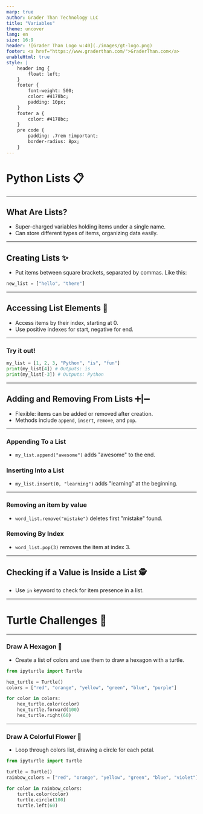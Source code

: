 ```yaml
---
marp: true
author: Grader Than Technology LLC
title: "Variables"
theme: uncover
lang: en
size: 16:9
header: ![Grader Than Logo w:40](./images/gt-logo.png)
footer: <a href="https://www.graderthan.com/">GraderThan.com</a>
enableHtml: true
style: |
    header img {
        float: left;
    }
    footer {
        font-weight: 500;
        color: #4178bc;
        padding: 10px;
    }
    footer a {
        color: #4178bc;
    }
    pre code {
        padding: .7rem !important;
        border-radius: 8px;
    }
---
```

# Python Lists 📋
---
## What Are Lists?
- Super-charged variables holding items under a single name.
- Can store different types of items, organizing data easily.

<!-- 
- this is a speaker note: Introduce Python lists as powerful tools for grouping multiple items under one name, making data organization simpler.
- this is another speaker note: Emphasize their ability to hold different types of data, which is useful for various programming tasks. 
-->

---

## Creating Lists ✨

- Put items between square brackets, separated by commas. Like this:

```python
new_list = ["hello", "there"]
```

<!-- 
- Explain how to create a list with a simple syntax.
- Highlight that lists can include multiple data types and maintain the order of items. 
-->

---

## Accessing List Elements 🔎

- Access items by their index, starting at 0.
- Use positive indexes for start, negative for end.

<!-- 
- Detail how to access list elements using indexes.
- Syntax looks like list_name[index]
- Mention the use of positive indexes for the beginning and negative indexes for accessing items from the end. 
-->

---

### Try it out!

```python
my_list = [1, 2, 3, "Python", "is", "fun"]
print(my_list[4]) # Outputs: is
print(my_list[-3]) # Outputs: Python
```

<!-- 
- Encourage students to access list elements using both positive and negative indexes.
- Provide a code example demonstrating how to access specific elements in a list. 
-->

---

## Adding and Removing From Lists ➕|➖

- Flexible: items can be added or removed after creation.
- Methods include `append`, `insert`, `remove`, and `pop`.

<!-- 
- Explain the flexibility of lists in Python, allowing items to be added or removed.
- Introduce methods for adding (`append`, `insert`) and removing (`remove`, `pop`) items. 
-->

---

### Appending To a List

- `my_list.append("awesome")` adds "awesome" to the end.

### Inserting Into a List

- `my_list.insert(0, "learning")` adds "learning" at the beginning.

<!-- 
- Show how to use `append` to add items to the end of a list.
- Demonstrate `insert` to add items at a specific position within a list. 
-->

---

### Removing an item by value

- `word_list.remove("mistake")` deletes first "mistake" found.

### Removing By Index

- `word_list.pop(3)` removes the item at index 3.

<!-- 
- Illustrate removing items by value with `remove`.
- Explain removing items by index using `pop` and its effect on the list. 
-->

---

## Checking if a Value is Inside a List 🕵️

- Use `in` keyword to check for item presence in a list.

<!-- 
- Teach how to use the `in` keyword to check if a specific item exists within a list.
- Emphasize the simplicity and usefulness of this operation for conditionals and loops. 
-->

---
# Turtle Challenges 🐢

---
### Draw A Hexagon 🌈
- Create a list of colors and use them to draw a hexagon with a turtle.

```python
from ipyturtle import Turtle

hex_turtle = Turtle()
colors = ["red", "orange", "yellow", "green", "blue", "purple"]

for color in colors:
    hex_turtle.color(color)
    hex_turtle.forward(100)
    hex_turtle.right(60)
```

<!-- 
- Introduce a practical exercise using turtle graphics to apply list concepts.
- Explain the loop structure to cycle through a list of colors and draw a hexagon. 
-->

---

### Draw A Colorful Flower 🌸

- Loop through colors list, drawing a circle for each petal.

```python
from ipyturtle import Turtle

turtle = Turtle()
rainbow_colors = ["red", "orange", "yellow", "green", "blue", "violet"]

for color in rainbow_colors:
    turtle.color(color)
    turtle.circle(100)
    turtle.left(60)
```

<!-- 
- Encourage creativity in using lists with turtle graphics to draw a colorful flower.
- Highlight the use of loops and the `circle` method for drawing petals of different colors. 
-->
